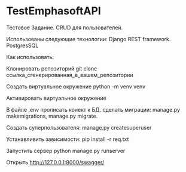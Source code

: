 # TestEmphasoftAPI

Тестовое Задание. CRUD для пользователей.

Использованы следующие технологии: Django REST framework. PostgresSQL

Как использовать: 

Клонировать репозиторий git clone ссылка_сгенерированная_в_вашем_репозитории 

Создать виртуальное окружение python -m venv venv 

Активировать виртуальное окружение 

В файле .env прописать конект к БД. сделать миграции: manage.py makemigrations, manage.py migrate. 

Cоздать суперпользователя: manage.py createsuperuser

Устанавливить зависимости: pip install -r req.txt 

Запустить сервер python manage.py runserver 

Открыть http://127.0.0.1:8000/swagger/

